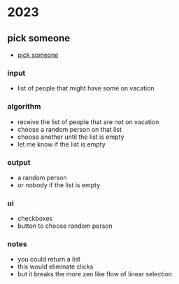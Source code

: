 # 2023

## pick someone

- [pick someone](pick_someone.html)

### input

- list of people that might have some on vacation

### algorithm

- receive the list of people that are not on vacation
- choose a random person on that list
- choose another until the list is empty
- let me know if the list is empty

### output

- a random person
- or nobody if the list is empty

### ui

- checkboxes
- button to choose random person

### notes

- you could return a list
- this would eliminate clicks
- but it breaks the more zen like flow of linear selection
